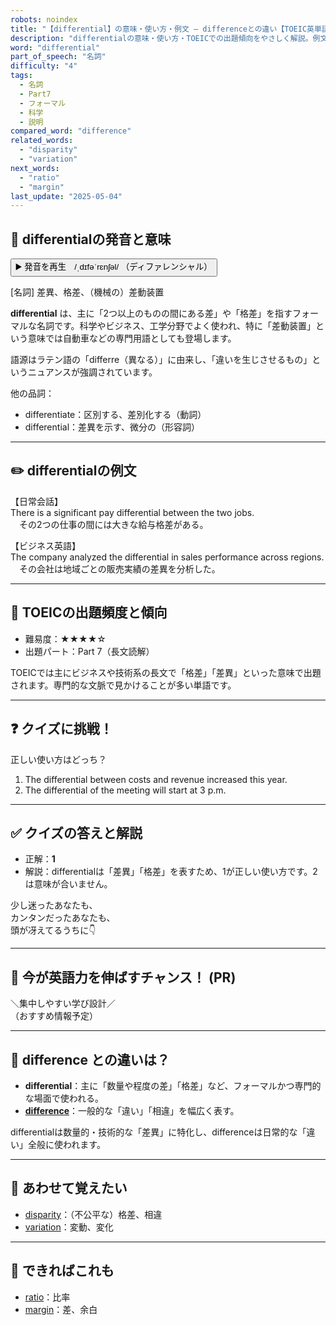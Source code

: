 ```yaml
---
robots: noindex
title: "【differential】の意味・使い方・例文 ― differenceとの違い【TOEIC英単語】"
description: "differentialの意味・使い方・TOEICでの出題傾向をやさしく解説。例文・クイズ付きでdifferenceとの違いもわかりやすく学べます。"
word: "differential"
part_of_speech: "名詞"
difficulty: "4"
tags:
  - 名詞
  - Part7
  - フォーマル
  - 科学
  - 説明
compared_word: "difference"
related_words:
  - "disparity"
  - "variation"
next_words:
  - "ratio"
  - "margin"
last_update: "2025-05-04"
---
```


## 🔰 differentialの発音と意味

<button class="play-audio" onclick="playTTS('differential')">
  <span class="play-audio-main">
    ▶️ 発音を再生　/ˌdɪfəˈrɛnʃəl/
  </span>
  <span class="play-audio-sub">
    （ディファレンシャル）
  </span>
</button>

[名詞] 差異、格差、（機械の）差動装置

**differential** は、主に「2つ以上のものの間にある差」や「格差」を指すフォーマルな名詞です。科学やビジネス、工学分野でよく使われ、特に「差動装置」という意味では自動車などの専門用語としても登場します。

語源はラテン語の「differre（異なる）」に由来し、「違いを生じさせるもの」というニュアンスが強調されています。

他の品詞：  
- differentiate：区別する、差別化する（動詞）
- differential：差異を示す、微分の（形容詞）

---

## ✏️ differentialの例文

【日常会話】  
There is a significant pay differential between the two jobs.  
　その2つの仕事の間には大きな給与格差がある。

【ビジネス英語】  
The company analyzed the differential in sales performance across regions.  
　その会社は地域ごとの販売実績の差異を分析した。

---

## 🎯 TOEICの出題頻度と傾向

- 難易度：★★★★☆
- 出題パート：Part 7（長文読解）

TOEICでは主にビジネスや技術系の長文で「格差」「差異」といった意味で出題されます。専門的な文脈で見かけることが多い単語です。

---

## ❓ クイズに挑戦！

正しい使い方はどっち？

1. The differential between costs and revenue increased this year.  
2. The differential of the meeting will start at 3 p.m.

---

## ✅ クイズの答えと解説

- 正解：**1**
- 解説：differentialは「差異」「格差」を表すため、1が正しい使い方です。2は意味が合いません。

少し迷ったあなたも、  
カンタンだったあなたも、  
頭が冴えてるうちに👇️

---

## 🚀 今が英語力を伸ばすチャンス！ (PR)

<div class="info-center">
＼集中しやすい学び設計／<br>  
（おすすめ情報予定）
</div>

---

## 🤔  difference との違いは？

- **differential**：主に「数量や程度の差」「格差」など、フォーマルかつ専門的な場面で使われる。
- **[difference](/word/difference/)**：一般的な「違い」「相違」を幅広く表す。

differentialは数量的・技術的な「差異」に特化し、differenceは日常的な「違い」全般に使われます。

---

## 🧩 あわせて覚えたい

- [disparity](/word/disparity/)：（不公平な）格差、相違
- [variation](/word/variation/)：変動、変化

---

## 📖 できればこれも

- [ratio](/word/ratio/)：比率
- [margin](/word/margin/)：差、余白

<!-- cvid: aid08_bid38 -->
